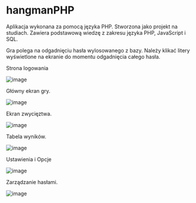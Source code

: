 # hangmanPHP
Aplikacja wykonana za pomocą języka PHP.
Stworzona jako projekt na studiach.
Zawiera podstawową wiedzę z zakresu języka PHP, JavaScript i SQL.

Gra polega na odgadnięciu hasła wylosowanego z bazy.
Należy klikać litery wyświetlone na ekranie do momentu odgadnięcia całego hasła.

Strona logowania

![image](https://user-images.githubusercontent.com/71638473/157301177-bce80f12-4666-4b03-8139-727819222ad3.png)


Główny ekran gry.

![image](https://user-images.githubusercontent.com/71638473/157301234-7393f30c-5f7a-429f-a7f7-84b8bc64d747.png)


Ekran zwycięztwa.

![image](https://user-images.githubusercontent.com/71638473/157301435-421a3da4-eaf6-4346-b225-e97f635a8b2b.png)



Tabela wyników.


![image](https://user-images.githubusercontent.com/71638473/157301496-3e0ae332-5748-4118-bba5-b933d26210e2.png)


Ustawienia i Opcje

![image](https://user-images.githubusercontent.com/71638473/157301531-e9f8d003-c7fa-4732-aacc-24b5dbf7c52b.png)


Zarządzanie hasłami.

![image](https://user-images.githubusercontent.com/71638473/157301599-ea351780-35e9-47e0-ae97-24da98e85ba1.png)


